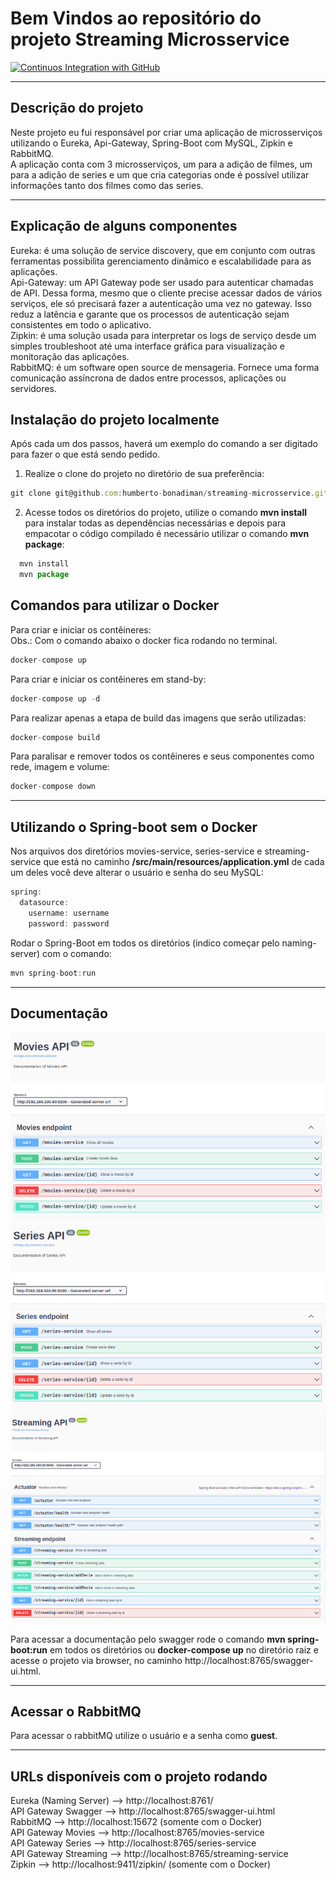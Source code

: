 # Bem Vindos ao repositório do projeto Streaming Microsservice

[![Continuos Integration with GitHub](https://github.com/Humberto-Bonadiman/streaming-microsservice/actions/workflows/docker-publish.yml/badge.svg)](https://github.com/Humberto-Bonadiman/streaming-microsservice/actions/workflows/docker-publish.yml)

---

## Descrição do projeto

Neste projeto eu fui responsável por criar uma aplicação de microsserviços utilizando o Eureka, Api-Gateway, Spring-Boot com MySQL, Zipkin e RabbitMQ.
</br>
A aplicação conta com 3 microsserviços, um para a adição de filmes, um para a adição de series e um que cria categorias onde é possível utilizar informações tanto dos filmes como das series.

---

## Explicação de alguns componentes

Eureka: é uma solução de service discovery, que em conjunto com outras ferramentas possibilita gerenciamento dinâmico e escalabilidade para as aplicações.
</br>
Api-Gateway: um API Gateway pode ser usado para autenticar chamadas de API. Dessa forma, mesmo que o cliente precise acessar dados de vários serviços, ele só precisará fazer a autenticação uma vez no gateway. Isso reduz a latência e garante que os processos de autenticação sejam consistentes em todo o aplicativo.
</br>
Zipkin: é uma solução usada para interpretar os logs de serviço desde um simples troubleshoot até uma interface gráfica para visualização e monitoração das aplicações.
</br>
RabbitMQ: é um software open source de mensageria. Fornece uma forma comunicação assíncrona de dados entre processos, aplicações ou servidores.

## Instalação do projeto localmente

Após cada um dos passos, haverá um exemplo do comando a ser digitado para fazer o que está sendo pedido.

1. Realize o clone do projeto no diretório de sua preferência:
```javascript
git clone git@github.com:humberto-bonadiman/streaming-microsservice.git
```

2. Acesse todos os diretórios do projeto, utilize o comando **mvn install** para instalar todas as dependências necessárias e depois para empacotar o código compilado é necessário utilizar o comando **mvn package**:
```javascript
  mvn install
  mvn package
```

## Comandos para utilizar o Docker

Para criar e iniciar os contêineres:
</br>
Obs.: Com o comando abaixo o docker fica rodando no terminal.
```javascript
docker-compose up
```

Para criar e iniciar os contêineres em stand-by:
```javascript
docker-compose up -d
```

Para realizar apenas a etapa de build das imagens que serão utilizadas:
```javascript
docker-compose build
```

Para paralisar e remover todos os contêineres e seus componentes como rede, imagem e volume:
```javascript
docker-compose down
```
---

## Utilizando o Spring-boot sem o Docker

Nos arquivos dos diretórios movies-service, series-service e streaming-service que está no caminho **/src/main/resources/application.yml** de cada um deles você deve alterar o usuário e senha do seu MySQL:
```javascript
spring:
  datasource:
    username: username
    password: password
```

Rodar o Spring-Boot em todos os diretórios (indico começar pelo naming-server) com o comando:
```javascript
mvn spring-boot:run
```

---

## Documentação

![Documentação Swagger Movies Service](swagger_movies_service.png)
![Documentação Swagger Series Service](swagger_series_service.png)
![Documentação Swagger Streaming Service](swagger_streaming_service.png)

Para acessar a documentação pelo swagger rode o comando **mvn spring-boot:run** em todos os diretórios ou **docker-compose up** no diretório raiz e acesse o projeto via browser, no caminho http://localhost:8765/swagger-ui.html.

---

## Acessar o RabbitMQ

Para acessar o rabbitMQ utilize o usuário e a senha como **guest**.

---

## URLs disponíveis com o projeto rodando

Eureka (Naming Server) --> http://localhost:8761/
</br>
API Gateway Swagger    --> http://localhost:8765/swagger-ui.html
</br>
RabbitMQ               --> http://localhost:15672  (somente com o Docker)
</br>
API Gateway Movies     --> http://localhost:8765/movies-service
</br>
API Gateway Series     --> http://localhost:8765/series-service
</br>
API Gateway Streaming  --> http://localhost:8765/streaming-service
</br>
Zipkin                 --> http://localhost:9411/zipkin/ (somente com o Docker)

